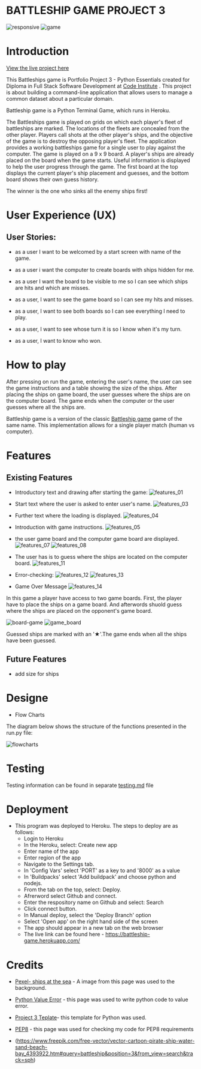 # BATTLESHIP GAME PROJECT 3

![responsive](assets/image/responsive.png)
![game](assets/image/game.png)

# Introduction
[View the live project here](https://battleship-game.herokuapp.com/)

This Battleships game is Portfolio Project 3 - Python Essentials created for Diploma in Full Stack Software Development at [Code Institute](https://codeinstitute.net/se/) . This project is about building a command-line application that allows users to manage a common dataset about a particular domain.

Battleship game is a Python Terminal Game, which runs in Heroku. 

The Battleships game is played on grids on which each player's fleet of battleships are marked. The locations of the fleets are concealed from the other player. Players call shots at the other player's ships, and the objective of the game is to destroy the opposing player's fleet.
The application provides a working battleships game for a single user to play against the computer. 
The game is played on a 9 x 9 board.
A player's ships are already placed on the board when the game starts. Useful information is displayed to help the user progress through the game. The first board at the top displays the current player's ship placement and guesses, and the bottom board shows their own guess history.

The winner is the one who sinks all the enemy ships first!

# User Experience (UX)
## User Stories:
- as a user I want to be welcomed by a start screen with name of the game.
- as a user i want the computer to create boards with ships hidden for me.

- as a user I want the board to be visible to me so I can see which ships are hits and which are misses. 

- as a user, I want to see the game board so I can see my hits and misses.

- as a user, I want to see both boards so I can see everything I need to play.

- as a user, I want to see whose turn it is so I know when it's my turn.

- as a user, I want to know who won.

# How to play 

After pressing on run the game, entering the user's name, the user can see the game instructions and a table showing the size of the ships. After placing the ships on game board, the user guesses where the ships are on the computer board. The game ends when the computer or the user guesses where all the ships are.

Battleship game is a version of the classic [Battleship game](https://en.wikipedia.org/wiki/Battleship_(game)) game of the same name. This implementation allows for a single player match (human vs computer).

# Features
## Existing Features

- Introductory text and drawing after starting the game:
![features_01](assets/image/features_01.png)

- Start text where the user is asked to enter user's name.
![features_03](assets/image/features_03.png)

- Further text where the loading is displayed. 
![features_04](assets/image/features_04.png)

- Introduction with game instructions.
![features_05](assets/image/features_05.png)

- the user game board and the computer game board are displayed.
![features_07](assets/image/features_07.png)
![features_08](assets/image/features_08.png)

- The user has is to guess where the ships are located on the computer board.
![features_11](assets/image/features_11.png)

- Error-checking:
![features_12](assets/image/features_12.png)
![features_13](assets/image/features_13.png)

- Game Over Message
![features_14](assets/image/features_14.png)





In this game a player have access to two game boards. First, the player have to place the ships on a game board. And afterwords shuold guess where the ships are placed on the opponent's game board. 

![board-game](assets/image/game-board.png) ![game_board](assets/image/game-board_1.png)



Guessed ships are marked with an '★'.The game ends when all the ships have been guessed.
## Future Features
- add size for ships

# Designe
- Flow Charts

The diagram below shows the structure of the functions presented in the run.py file:

![flowcharts](assets/image/flow_charts.png)

# Testing

Testing information can be found in separate [testing.md](TESTING.md) file

# Deployment

- This program was deployed to Heroku. The steps to deploy are as follows:
    - Login to Heroku
    - In the Heroku, select: Create new app
    - Enter name of the app
    - Enter region of the app
    - Navigate to the Settings tab.
    - In 'Config Vars' select 'PORT' as a key to and '8000' as a value
    - In 'Buildpacks' select 'Add buildpack' and choose python and nodejs.
    - From the tab on the top, select: Deploy.
    - Afrerword select Github and connect.
    - Enter the respository name on Github and select: Search
    - Click connect button.
    - In Manual deploy, select the 'Deploy Branch' option
    - Select 'Open app' on the right hand side of the screen
    - The app should appear in a new tab on the web browser
    - The live link can be found here - https://battleship-game.herokuapp.com/
# Credits
- [Pexel- ships at the sea](https://images.pexels.com/photos/445363/pexels-photo-445363.jpeg?auto=compress&cs=tinysrgb&w=1260&h=750&dpr=1) - A image from this page was used to the background. 

- [Python Value Error](https://www.digitalocean.com/community/tutorials/python-valueerror-exception-handling-examples) - this page was used to write python code to value error.

- [Project 3 Teplate](https://github.com/Code-Institute-Org/python-essentials-template)- this template for Python was used.
- [PEP8](https://pep8ci.herokuapp.com/#) - this page was used for checking my code for PEP8 requirements
- (https://www.freepik.com/free-vector/vector-cartoon-pirate-ship-water-sand-beach-bay_4393922.htm#query=battleship&position=3&from_view=search&track=sph)




